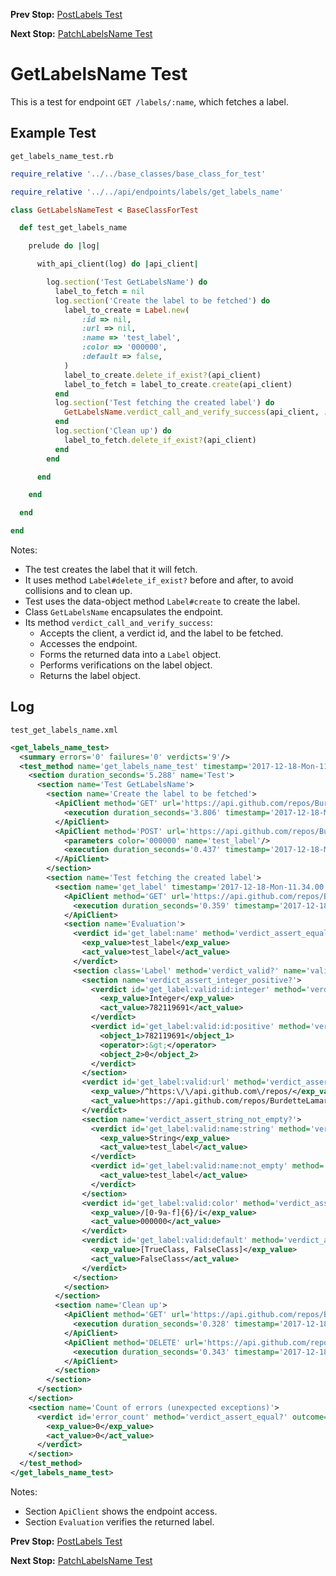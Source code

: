 <!--- GENERATED FILE, DO NOT EDIT --->
**Prev Stop:** [PostLabels Test](./PostLabels.md#postlabels-test)

**Next Stop:** [PatchLabelsName Test](./PatchLabelsName.md#patchlabelsname-test)


# GetLabelsName Test

This is a test for endpoint `GET /labels/:name`, which fetches a label.

## Example Test

<code>get_labels_name_test.rb</code>
```ruby
require_relative '../../base_classes/base_class_for_test'

require_relative '../../api/endpoints/labels/get_labels_name'

class GetLabelsNameTest < BaseClassForTest

  def test_get_labels_name

    prelude do |log|

      with_api_client(log) do |api_client|

        log.section('Test GetLabelsName') do
          label_to_fetch = nil
          log.section('Create the label to be fetched') do
            label_to_create = Label.new(
                :id => nil,
                :url => nil,
                :name => 'test_label',
                :color => '000000',
                :default => false,
            )
            label_to_create.delete_if_exist?(api_client)
            label_to_fetch = label_to_create.create(api_client)
          end
          log.section('Test fetching the created label') do
            GetLabelsName.verdict_call_and_verify_success(api_client, :get_label, label_to_fetch)
          end
          log.section('Clean up') do
            label_to_fetch.delete_if_exist?(api_client)
          end
        end

      end

    end

  end

end
```

Notes:

- The test creates the label that it will fetch.
- It uses method `Label#delete_if_exist?` before and after, to avoid collisions and to clean up.
- Test uses the data-object method `Label#create` to create the label.
- Class `GetLabelsName` encapsulates the endpoint.
- Its method `verdict_call_and_verify_success`:
  - Accepts the client, a verdict id, and the label to be fetched.
  - Accesses the endpoint.
  - Forms the returned data into a `Label` object.
  - Performs verifications on the label object.
  - Returns the label object.

## Log

<code>test_get_labels_name.xml</code>
```xml
<get_labels_name_test>
  <summary errors='0' failures='0' verdicts='9'/>
  <test_method name='get_labels_name_test' timestamp='2017-12-18-Mon-11.33.55.899'>
    <section duration_seconds='5.288' name='Test'>
      <section name='Test GetLabelsName'>
        <section name='Create the label to be fetched'>
          <ApiClient method='GET' url='https://api.github.com/repos/BurdetteLamar/CrashDummy/labels/test_label'>
            <execution duration_seconds='3.806' timestamp='2017-12-18-Mon-11.33.55.899'/>
          </ApiClient>
          <ApiClient method='POST' url='https://api.github.com/repos/BurdetteLamar/CrashDummy/labels'>
            <parameters color='000000' name='test_label'/>
            <execution duration_seconds='0.437' timestamp='2017-12-18-Mon-11.33.59.705'/>
          </ApiClient>
        </section>
        <section name='Test fetching the created label'>
          <section name='get_label' timestamp='2017-12-18-Mon-11.34.00.142'>
            <ApiClient method='GET' url='https://api.github.com/repos/BurdetteLamar/CrashDummy/labels/test_label'>
              <execution duration_seconds='0.359' timestamp='2017-12-18-Mon-11.34.00.142'/>
            </ApiClient>
            <section name='Evaluation'>
              <verdict id='get_label:name' method='verdict_assert_equal?' outcome='passed' volatile='false'>
                <exp_value>test_label</exp_value>
                <act_value>test_label</act_value>
              </verdict>
              <section class='Label' method='verdict_valid?' name='valid'>
                <section name='verdict_assert_integer_positive?'>
                  <verdict id='get_label:valid:id:integer' method='verdict_assert_kind_of?' outcome='passed' volatile='false'>
                    <exp_value>Integer</exp_value>
                    <act_value>782119691</act_value>
                  </verdict>
                  <verdict id='get_label:valid:id:positive' method='verdict_assert_operator?' outcome='passed' volatile='false'>
                    <object_1>782119691</object_1>
                    <operator>:&gt;</operator>
                    <object_2>0</object_2>
                  </verdict>
                </section>
                <verdict id='get_label:valid:url' method='verdict_assert_match?' outcome='passed' volatile='false'>
                  <exp_value>/^https:\/\/api.github.com\/repos/</exp_value>
                  <act_value>https://api.github.com/repos/BurdetteLamar/CrashDummy/labels/test_label</act_value>
                </verdict>
                <section name='verdict_assert_string_not_empty?'>
                  <verdict id='get_label:valid:name:string' method='verdict_assert_kind_of?' outcome='passed' volatile='false'>
                    <exp_value>String</exp_value>
                    <act_value>test_label</act_value>
                  </verdict>
                  <verdict id='get_label:valid:name:not_empty' method='verdict_refute_empty?' outcome='passed' volatile='false'>
                    <act_value>test_label</act_value>
                  </verdict>
                </section>
                <verdict id='get_label:valid:color' method='verdict_assert_match?' outcome='passed' volatile='false'>
                  <exp_value>/[0-9a-f]{6}/i</exp_value>
                  <act_value>000000</act_value>
                </verdict>
                <verdict id='get_label:valid:default' method='verdict_assert_includes?' outcome='passed' volatile='false'>
                  <exp_value>[TrueClass, FalseClass]</exp_value>
                  <act_value>FalseClass</act_value>
                </verdict>
              </section>
            </section>
          </section>
          <section name='Clean up'>
            <ApiClient method='GET' url='https://api.github.com/repos/BurdetteLamar/CrashDummy/labels/test_label'>
              <execution duration_seconds='0.328' timestamp='2017-12-18-Mon-11.34.00.517'/>
            </ApiClient>
            <ApiClient method='DELETE' url='https://api.github.com/repos/BurdetteLamar/CrashDummy/labels/test_label'>
              <execution duration_seconds='0.343' timestamp='2017-12-18-Mon-11.34.00.844'/>
            </ApiClient>
          </section>
        </section>
      </section>
    </section>
    <section name='Count of errors (unexpected exceptions)'>
      <verdict id='error_count' method='verdict_assert_equal?' outcome='passed' volatile='true'>
        <exp_value>0</exp_value>
        <act_value>0</act_value>
      </verdict>
    </section>
  </test_method>
</get_labels_name_test>
```

Notes:

- Section `ApiClient` shows the endpoint access.
- Section `Evaluation` verifies the returned label.

**Prev Stop:** [PostLabels Test](./PostLabels.md#postlabels-test)

**Next Stop:** [PatchLabelsName Test](./PatchLabelsName.md#patchlabelsname-test)

